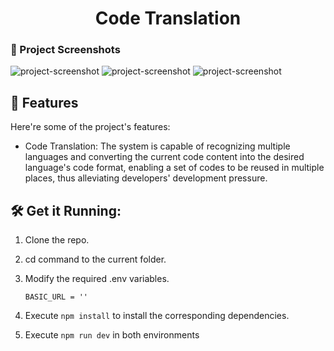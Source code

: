 <h1 align="center" id="title">Code Translation</h1>

### 📸 Project Screenshots

![project-screenshot](https://imgur.com/1M4xjok.png)
![project-screenshot](https://imgur.com/IIbG4HN.png)
![project-screenshot](https://imgur.com/FbThcUY.png)

<h2>🧐 Features</h2>

Here're some of the project's features:

- Code Translation: The system is capable of recognizing multiple languages and converting the current code content into the desired language's code format, enabling a set of codes to be reused in multiple places, thus alleviating developers' development pressure.

<h2>🛠️ Get it Running:</h2>

1. Clone the repo.

2. cd command to the current folder.

3. Modify the required .env variables.
   ```
   BASIC_URL = ''
   ```
4. Execute `npm install` to install the corresponding dependencies.

5. Execute `npm run dev` in both environments

